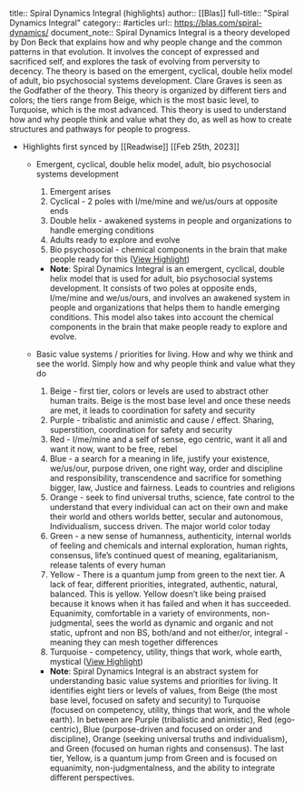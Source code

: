 title:: Spiral Dynamics Integral (highlights)
author:: [[Blas]]
full-title:: "Spiral Dynamics Integral"
category:: #articles
url:: https://blas.com/spiral-dynamics/
document_note:: Spiral Dynamics Integral is a theory developed by Don Beck that explains how and why people change and the common patterns in that evolution. It involves the concept of expressed and sacrificed self, and explores the task of evolving from perversity to decency. The theory is based on the emergent, cyclical, double helix model of adult, bio psychosocial systems development. Clare Graves is seen as the Godfather of the theory. This theory is organized by different tiers and colors; the tiers range from Beige, which is the most basic level, to Turquoise, which is the most advanced. This theory is used to understand how and why people think and value what they do, as well as how to create structures and pathways for people to progress.

- Highlights first synced by [[Readwise]] [[Feb 25th, 2023]]
	- Emergent, cyclical, double helix model, adult, bio psychosocial systems development
	  
	  1.  Emergent arises
	  2.  Cyclical - 2 poles with I/me/mine and we/us/ours at opposite ends
	  3.  Double helix - awakened systems in people and organizations to handle emerging conditions
	  4.  Adults ready to explore and evolve
	  5.  Bio psychosocial - chemical components in the brain that make people ready for this ([View Highlight](https://read.readwise.io/read/01gt0bd78bxtjj4yds3vyfh27w))
		- **Note**: Spiral Dynamics Integral is an emergent, cyclical, double helix model that is used for adult, bio psychosocial systems development. It consists of two poles at opposite ends, I/me/mine and we/us/ours, and involves an awakened system in people and organizations that helps them to handle emerging conditions. This model also takes into account the chemical components in the brain that make people ready to explore and evolve.
	- Basic value systems / priorities for living. How and why we think and see the world. Simply how and why people think and value what they do
	  
	  1.  Beige - first tier, colors or levels are used to abstract other human traits. Beige is the most base level and once these needs are met, it leads to coordination for safety and security
	  2.  Purple - tribalistic and animistic and cause / effect. Sharing, superstition, coordination for safety and security
	  3.  Red - I/me/mine and a self of sense, ego centric, want it all and want it now, want to be free, rebel
	  4.  Blue - a search for a meaning in life, justify your existence, we/us/our, purpose driven, one right way, order and discipline and responsibility, transcendence and sacrifice for something bigger, law, Justice and fairness. Leads to countries and religions
	  5.  Orange - seek to find universal truths, science, fate control to the understand that every individual can act on their own and make their world and others worlds better, secular and autonomous, Individualism, success driven. The major world color today
	  6.  Green - a new sense of humanness, authenticity, internal worlds of feeling and chemicals and internal exploration, human rights, consensus, life’s continued quest of meaning, egalitarianism, release talents of every human
	  7.  Yellow - There is a quantum jump from green to the next tier. A lack of fear, different priorities, integrated, authentic, natural, balanced. This is yellow. Yellow doesn’t like being praised because it knows when it has failed and when it has succeeded. Equanimity, comfortable in a variety of environments, non-judgmental, sees the world as dynamic and organic and not static, upfront and non BS, both/and and not either/or, integral - meaning they can mesh together differences
	  8.  Turquoise - competency, utility, things that work, whole earth, mystical ([View Highlight](https://read.readwise.io/read/01gt0bcrx9peda2m7e4r5vt371))
		- **Note**: Spiral Dynamics Integral is an abstract system for understanding basic value systems and priorities for living. It identifies eight tiers or levels of values, from Beige (the most base level, focused on safety and security) to Turquoise (focused on competency, utility, things that work, and the whole earth). In between are Purple (tribalistic and animistic), Red (ego-centric), Blue (purpose-driven and focused on order and discipline), Orange (seeking universal truths and individualism), and Green (focused on human rights and consensus). The last tier, Yellow, is a quantum jump from Green and is focused on equanimity, non-judgmentalness, and the ability to integrate different perspectives.
